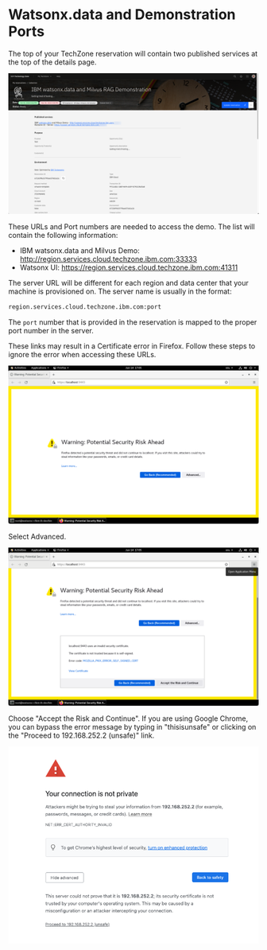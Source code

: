 # Watsonx.data and Demonstration Ports

The top of your TechZone reservation will contain two published services at the top of the details page.

![Browser](wxd-images/techzone-my-details.png)

These URLs and Port numbers are needed to access the demo. The list will contain the following information: 

* IBM watsonx.data and Milvus Demo: http://region.services.cloud.techzone.ibm.com:33333
* Watsonx UI: https://region.services.cloud.techzone.ibm.com:41311

The server URL will be different for each region and data center that your machine is provisioned on. The server name is usually in the format:
```bash
region.services.cloud.techzone.ibm.com:port
```
The `port` number that is provided in the reservation is mapped to the proper port number in the server. 

These links may result in a Certificate error in Firefox. Follow these steps to ignore the error when accessing these URLs.

![Browser](wxd-images/browser-warning-1.png)
 
Select Advanced.

![Browser](wxd-images/browser-warning-2.png)
 
Choose "Accept the Risk and Continue". If you are using Google Chrome, you can bypass the error message by typing in "thisisunsafe" or clicking on the "Proceed to 192.168.252.2 (unsafe)" link.

![Browser](wxd-images/chrome-browser.png)